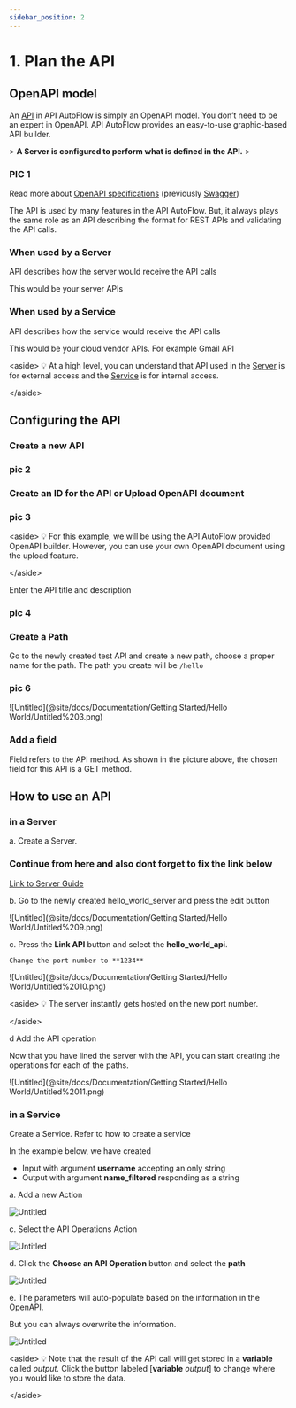 ```yaml
---
sidebar_position: 2
---
```

# 1. Plan the API

## OpenAPI model

An [API](../notion://www.notion.so/Main-Concept-c4e952b2621349408d60b75788032f48#_6adccgfb6552) in API AutoFlow is simply an OpenAPI model.   You don’t need to be an expert in OpenAPI.  API AutoFlow provides an easy-to-use graphic-based API builder.

&gt; **A Server is configured to perform what is defined in the API.**
&gt; 

### PIC 1

Read more about [OpenAPI specifications](../https://swagger.io/docs/specification/about/) (previously [Swagger](../https://swagger.io/))

The API is used by many features in the API AutoFlow.  But, it always plays the same role as an API describing the format for REST APIs and validating the API calls.

### **When used by a Server**

API describes how the server would receive the API calls

This would be your server APIs

### **When used by a Service**

API describes how the service would receive the API calls

This would be your cloud vendor APIs. For example Gmail API

&lt;aside&gt;
💡 At a high level, you can understand that API used in the [Server](../Server) is for external access and the [Service](../Service) is for internal access.

&lt;/aside&gt;

## Configuring the API

### Create a new API

### pic 2

### Create an ID for the API or Upload OpenAPI document

### pic 3

&lt;aside&gt;
💡 For this example, we will be using the API AutoFlow provided OpenAPI builder.  However, you can use your own OpenAPI document using the upload feature.

&lt;/aside&gt;

Enter the API title and description

### pic 4

### Create a Path

Go to the newly created test API and create a new path, choose a proper name for the path. The path you create will be `/hello`

### pic 6


![Untitled](@site/docs/Documentation/Getting Started/Hello World/Untitled%203.png)

### Add a field

Field refers to the API method. As shown in the picture above, the chosen field for this API is a GET method. 


## How to use an API

### in a Server

a. Create a Server.  


### Continue from here and also dont forget to fix the link below

[Link to Server Guide](../Server/Index.md)


b. Go to the newly created hello_world_server and press the edit button

![Untitled](@site/docs/Documentation/Getting Started/Hello World/Untitled%209.png)

c. Press the **Link API** button and select the **hello_world_api**.

    Change the port number to **1234**

![Untitled](@site/docs/Documentation/Getting Started/Hello World/Untitled%2010.png)

&lt;aside&gt;
💡 The server instantly gets hosted on the new port number.

&lt;/aside&gt;

d Add the API operation

Now that you have lined the server with the API, you can start creating the operations for each of the paths.

![Untitled](@site/docs/Documentation/Getting Started/Hello World/Untitled%2011.png)

### in a Service

Create a Service.  Refer to how to create a service

In the example below, we have created

- Input with argument **username** accepting an only string
- Output with argument **name_filtered** responding as a string

a. Add a new Action

![Untitled](Untitled%202.png)

c. Select the API Operations Action

![Untitled](Untitled%203.png)

d. Click the **Choose an API Operation** button and select the **path**

![Untitled](Untitled%204.png)

e. The parameters will auto-populate based on the information in the OpenAPI.

But you can always overwrite the information.

![Untitled](Untitled%205.png)

&lt;aside&gt;
💡 Note that the result of the API call will get stored in a **variable** called *output.*
Click the button labeled [**variable** *output*] to change where you would like to store the data.

&lt;/aside&gt;
